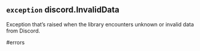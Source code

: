 ## `exception` discord.**InvalidData** [](https://discordpy.readthedocs.io/en/stable/api.html#discord.InvalidData)
Exception that’s raised when the library encounters unknown or invalid data from Discord.

#errors 